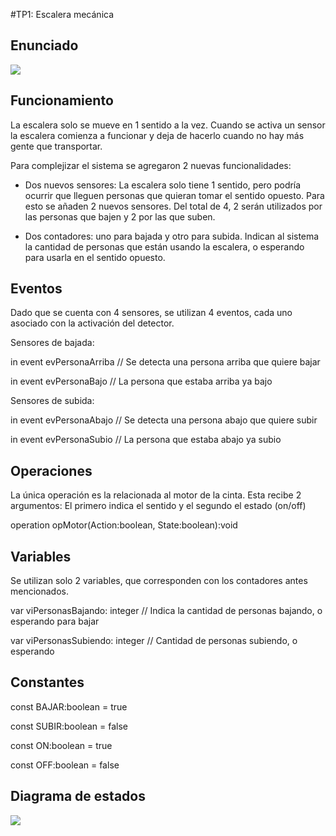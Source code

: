 #TP1: Escalera mecánica

## Enunciado

![](https://user-images.githubusercontent.com/38143566/82247631-17c35500-991d-11ea-9891-ed4427b3cafc.jpg)

## Funcionamiento

La escalera solo se mueve en 1 sentido a la vez. Cuando se activa un sensor la escalera comienza a funcionar y deja de hacerlo cuando no hay más gente que transportar.

Para complejizar el sistema se agregaron 2 nuevas funcionalidades:

* Dos nuevos sensores: La escalera solo tiene 1 sentido, pero podría ocurrir que lleguen personas que quieran tomar el sentido opuesto. Para esto se añaden 2 nuevos sensores. Del total de 4, 2 serán utilizados por las personas que bajen y 2 por las que suben.

* Dos contadores: uno para bajada y otro para subida. Indican al sistema la cantidad de personas que están usando la escalera, o esperando para usarla en el sentido opuesto.

## Eventos

Dado que se cuenta con 4 sensores, se utilizan 4 eventos, cada uno asociado con la activación del detector.

Sensores de bajada:

in event evPersonaArriba // Se detecta una persona arriba que quiere bajar

in event evPersonaBajo // La persona que estaba arriba ya bajo

Sensores de subida:

in event evPersonaAbajo // Se detecta una persona abajo que quiere subir

in event evPersonaSubio // La persona que estaba abajo ya subio


## Operaciones

La única operación es la relacionada al motor de la cinta. Esta recibe 2 argumentos: El primero indica el sentido y el segundo el estado (on/off)

operation opMotor(Action:boolean, State:boolean):void

## Variables

Se utilizan solo 2 variables, que corresponden con los contadores antes mencionados.

var viPersonasBajando: integer // Indica la cantidad de personas bajando, o esperando para bajar

var viPersonasSubiendo: integer // Cantidad de personas subiendo, o esperando

## Constantes

const BAJAR:boolean = true

const SUBIR:boolean = false

const ON:boolean = true

const OFF:boolean = false

## Diagrama de estados

![](https://user-images.githubusercontent.com/38143566/82248977-6c67cf80-991f-11ea-992d-d7992db0c115.png)
